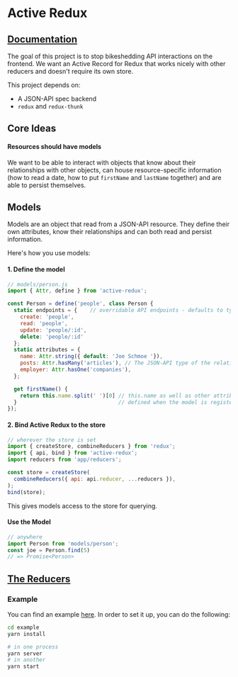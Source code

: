 # Active Redux

## [Documentation](https://coverhound.github.io/active-redux/1.0.0)

The goal of this project is to stop bikeshedding API interactions on the
frontend. We want an Active Record for Redux that works nicely with other
reducers and doesn't require its own store.

This project depends on:
- A JSON-API spec backend
- `redux` and `redux-thunk`

## Core Ideas

#### Resources should have models

We want to be able to interact with objects that know about their relationships
with other objects, can house resource-specific information (how to read a date,
how to put `firstName` and `lastName` together) and are able to persist
themselves.

## Models

Models are an object that read from a JSON-API resource. They define their own
attributes, know their relationships and can both read and persist information.

Here's how you use models:


#### 1. Define the model

```js
// models/person.js
import { Attr, define } from 'active-redux';

const Person = define('people', class Person {
  static endpoints = {    // overridable API endpoints - defaults to type
    create: 'people',
    read: 'people',
    update: 'people/:id',
    delete: 'people/:id'
  };
  static attributes = {
    name: Attr.string({ default: 'Joe Schmoe '}),
    posts: Attr.hasMany('articles'), // The JSON-API type of the relation
    employer: Attr.hasOne('companies'),
  };

  get firstName() {
    return this.name.split(' ')[0] // this.name as well as other attributes are
  }                                // defined when the model is registered
});
```


#### 2. Bind Active Redux to the store

```js
// wherever the store is set
import { createStore, combineReducers } from 'redux';
import { api, bind } from 'active-redux';
import reducers from 'app/reducers';

const store = createStore(
  combineReducers({ api: api.reducer, ...reducers }),
);
bind(store);
```

This gives models access to the store for querying.


#### Use the Model

```js
// anywhere
import Person from 'models/person';
const joe = Person.find(5)
// => Promise<Person>
```

## [The Reducers](https://coverhound.github.io/active-redux/1.0.0/module-active-redux_api.html)

### Example

You can find an example [here](./example). In order to set it up, you can do the
following:

```sh
cd example
yarn install

# in one process
yarn server
# in another
yarn start
```
